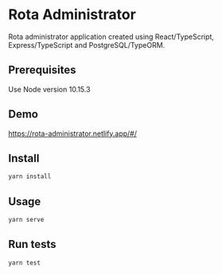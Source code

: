 # Rota Administrator

Rota administrator application created using React/TypeScript, Express/TypeScript and PostgreSQL/TypeORM.

## Prerequisites

Use Node version 10.15.3

## Demo

https://rota-administrator.netlify.app/#/

## Install

```sh
yarn install
```

## Usage

```sh
yarn serve
```

## Run tests

```sh
yarn test
```
